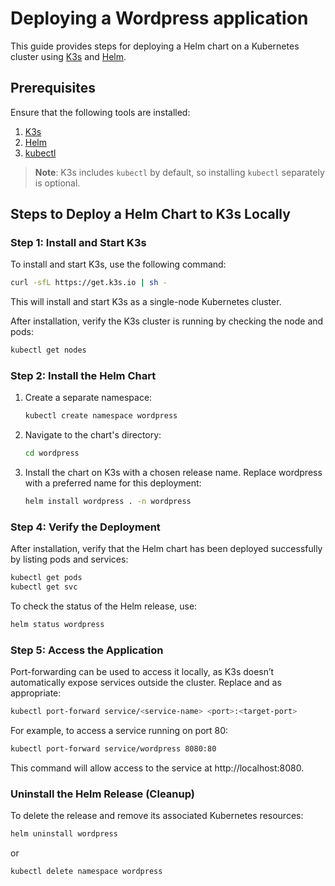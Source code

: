 # Deploying a Wordpress application

This guide provides steps for deploying a Helm chart on a Kubernetes cluster using [K3s](https://k3s.io/) and [Helm](https://helm.sh/).

## Prerequisites

Ensure that the following tools are installed:

1. [K3s](https://k3s.io/)
2. [Helm](https://helm.sh/docs/intro/install/)
3. [kubectl](https://kubernetes.io/docs/tasks/tools/)
> **Note**: K3s includes `kubectl` by default, so installing `kubectl` separately is optional.


## Steps to Deploy a Helm Chart to K3s Locally

### Step 1: Install and Start K3s

To install and start K3s, use the following command:

```bash
curl -sfL https://get.k3s.io | sh -
```
This will install and start K3s as a single-node Kubernetes cluster.

After installation, verify the K3s cluster is running by checking the node and pods:

```bash
kubectl get nodes
```

### Step 2: Install the Helm Chart

1. Create a separate namespace:
    ```bash
    kubectl create namespace wordpress
    ```

2. Navigate to the chart's directory:

    ```bash
    cd wordpress
    ```

3. Install the chart on K3s with a chosen release name. Replace wordpress with a preferred name for this deployment:

    ```bash
    helm install wordpress . -n wordpress
    
    ```

### Step 4: Verify the Deployment
After installation, verify that the Helm chart has been deployed successfully by listing pods and services:

```bash
kubectl get pods
kubectl get svc
```
To check the status of the Helm release, use:

```bash
helm status wordpress
```

### Step 5: Access the Application
Port-forwarding can be used to access it locally, as K3s doesn’t automatically expose services outside the cluster. Replace <service-name> and <port> as appropriate:

```bash
kubectl port-forward service/<service-name> <port>:<target-port>
```

For example, to access a service running on port 80:

```bash
kubectl port-forward service/wordpress 8080:80
```
This command will allow access to the service at http://localhost:8080.

### Uninstall the Helm Release (Cleanup)
To delete the release and remove its associated Kubernetes resources:

```bash
helm uninstall wordpress
```

or

```bash
kubectl delete namespace wordpress
```
